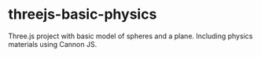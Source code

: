 # threejs-basic-physics

Three.js project with basic model of spheres and a plane. Including physics materials using Cannon JS. 

